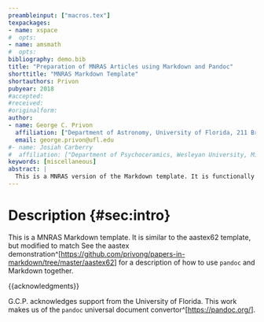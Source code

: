 ```yaml
---
preambleinput: ["macros.tex"]
texpackages:
- name: xspace
#  opts:
- name: amsmath
#  opts:
bibliography: demo.bib
title: "Preparation of MNRAS Articles using Markdown and Pandoc"
shorttitle: "MNRAS Markdown Template"
shortauthors: Privon
pubyear: 2018
#accepted:
#received:
#originalform:
author:
- name: George C. Privon
  affiliation: ["Department of Astronomy, University of Florida, 211 Bryant Space Sciences Center, Gainesville, 32611 FL, USA"]
  email: george.privon@ufl.edu
#- name: Josiah Carberry
#  affiliation: ["Department of Psychoceramics, Wesleyan University, Middletown, CT", "Department of Psychoceramics, Brown University: Providence, RI"]
keywords: [miscellaneous]
abstract: |
  This is a MNRAS version of the Markdown template. It is functionally very similar to the aastex62 template but has a reduced numbers of options, reflecting the reduced complexity/flexibility compared to \aastex.
---
```


# Description {#sec:intro}

This is a MNRAS Markdown template.
It is similar to the aastex62 template, but modified to match 
See the aastex demonstration^[<https://github.com/privong/papers-in-markdown/tree/master/aastex62>] for a description of how to use `pandoc` and Markdown together.

{{acknowledgments}}

G.C.P. acknowledges support from the University of Florida.
This work makes us of the `pandoc` universal document convertor^[<https://pandoc.org/>].
